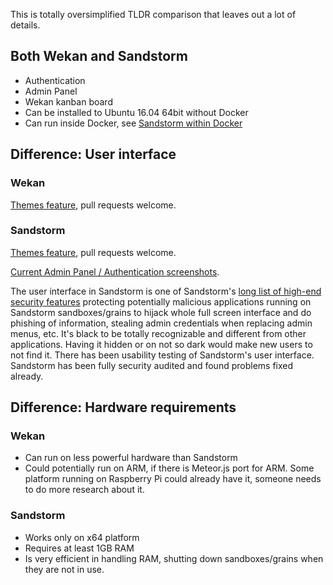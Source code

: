 This is totally oversimplified TLDR comparison that leaves out a lot of details.

## Both Wekan and Sandstorm

* Authentication
* Admin Panel
* Wekan kanban board
* Can be installed to Ubuntu 16.04 64bit without Docker
* Can run inside Docker, see [Sandstorm within Docker](https://docs.sandstorm.io/en/latest/install/#option-6-using-sandstorm-within-docker)

## Difference: User interface

### Wekan

[Themes feature](https://github.com/wekan/wekan/issues/781), pull requests welcome.

### Sandstorm

[Themes feature](https://github.com/sandstorm-io/sandstorm/issues/1713#issuecomment-301274498), pull requests welcome.

[Current Admin Panel / Authentication screenshots](https://discourse.wekan.io/t/sso-passing-variables-through-url/493/8).

The user interface in Sandstorm is one of Sandstorm's [long list of high-end security features](https://docs.sandstorm.io/en/latest/using/security-practices/) protecting potentially malicious applications running on Sandstorm sandboxes/grains to hijack whole full screen interface and do phishing of information, stealing admin credentials when replacing admin menus, etc. It's black to be totally recognizable and different from other applications. Having it hidden or on not so dark would make new users to not find it. There has been usability testing of Sandstorm's user interface. Sandstorm has been fully security audited and found problems fixed already.

## Difference: Hardware requirements

### Wekan

* Can run on less powerful hardware than Sandstorm
* Could potentially run on ARM, if there is Meteor.js port for ARM. Some platform running on Raspberry Pi could already have it, someone needs to do more research about it.

### Sandstorm

* Works only on x64 platform
* Requires at least 1GB RAM
* Is very efficient in handling RAM, shutting down sandboxes/grains when they are not in use.
